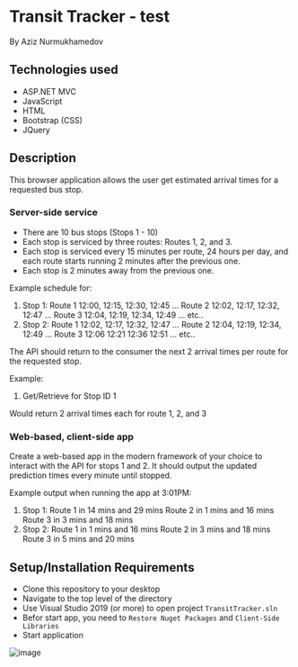 # Transit Tracker - test

By Aziz Nurmukhamedov

## Technologies used
- ASP.NET MVC
- JavaScript
- HTML
- Bootstrap (CSS)
- JQuery

## Description
This browser application allows the user get estimated arrival times for a requested bus stop.
### Server-side service
- There are 10 bus stops (Stops 1 - 10)
- Each stop is serviced by three routes: Routes 1, 2, and 3.
- Each stop is serviced every 15 minutes per route, 24 hours per day, and each route starts running 2 minutes after the previous one.
- Each stop is 2 minutes away from the previous one.

Example schedule for:
1. Stop 1: Route 1 12:00, 12:15, 12:30, 12:45 ... Route 2 12:02, 12:17, 12:32, 12:47 ... Route 3 12:04, 12:19, 12:34, 12:49 ... etc..
2. Stop 2: Route 1 12:02, 12:17, 12:32, 12:47 ... Route 2 12:04, 12:19, 12:34, 12:49 ... Route 3 12:06 12:21 12:36 12:51 ... etc..

The API should return to the consumer the next 2 arrival times per route for the requested stop.

Example:
1. Get/Retrieve for Stop ID 1

Would return 2 arrival times each for route 1, 2, and 3

### Web-based, client-side app 
Create a web-based app in the modern framework of your choice to interact with the API for stops 1 and 2. It should output the updated prediction times every minute until stopped.

Example output when running the app at 3:01PM:
1. Stop 1: Route 1 in 14 mins and 29 mins Route 2 in 1 mins and 16 mins Route 3 in 3 mins and 18 mins
2. Stop 2: Route 1 in 1 mins and 16 mins Route 2 in 3 mins and 18 mins Route 3 in 5 mins and 20 mins

## Setup/Installation Requirements
- Clone this repository to your desktop
- Navigate to the top level of the directory
- Use Visual Studio 2019 (or more) to open project `TransitTracker.sln`
- Befor start app, you need to `Restore Nuget Packages` and `Client-Side Libraries`
- Start application

![image](https://user-images.githubusercontent.com/5101579/138814507-e9b0830d-9209-4293-997a-4fa3a394a6cc.png)
